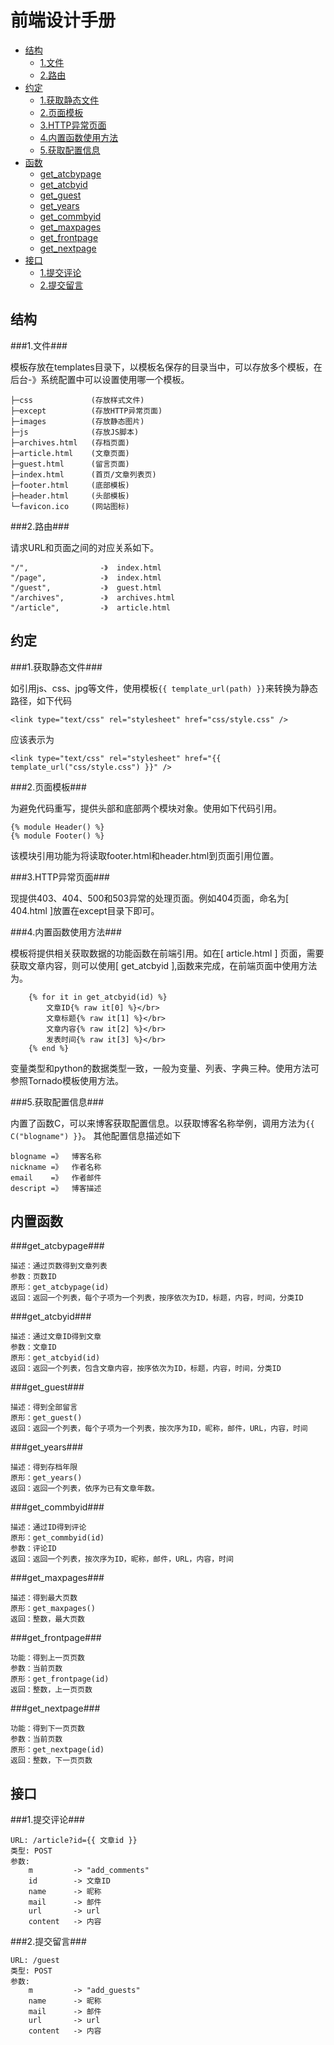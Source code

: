 前端设计手册
===

<ul>
<li>
	<a href="#结构">结构</a>
	<ul>
		<li><a href="#1文件">1.文件</a></li>
		<li><a href="#2路由">2.路由</a></li>
	</ul>
</li>
<li>
	<a href="#约定">约定</a>
	<ul>
		<li><a href="#1获取静态文件">1.获取静态文件</a></li>
		<li><a href="#2页面模板">2.页面模板</a></li>
		<li><a href="#3HTTP异常页面">3.HTTP异常页面</a></li>
		<li><a href="#4内置函数使用方法">4.内置函数使用方法</a></li>
		<li><a href="#5获取配置信息">5.获取配置信息</a></li>
	</ul>
</li>
<li>
	<a href="#函数">函数</a>
	<ul>
		<li><a href="#get_atcbypage">get_atcbypage</a></li>
		<li><a href="#get_atcbyid">get_atcbyid</a></li>
		<li><a href="#get_guest">get_guest</a></li>
		<li><a href="#get_years">get_years</a></li>
		<li><a href="#get_commbyid">get_commbyid</a></li>
		<li><a href="#get_maxpages">get_maxpages</a></li>
		<li><a href="#get_frontpage">get_frontpage</a></li>
		<li><a href="#get_nextpage">get_nextpage</a></li>
	</ul>
</li>
<li>
	<a href="#接口">接口</a>
	<ul>
		<li><a href="#1提交评论">1.提交评论</a></li>
		<li><a href="#2提交留言">2.提交留言</a></li>
	</ul>
</li>
</ul>

结构
---

###1.文件###

模板存放在templates目录下，以模板名保存的目录当中，可以存放多个模板，在后台-》系统配置中可以设置使用哪一个模板。

	├─css             (存放样式文件)
	├─except          (存放HTTP异常页面)
	├─images          (存放静态图片)
	├─js              (存放JS脚本)
	├─archives.html   (存档页面)
	├─article.html    (文章页面)
	├─guest.html      (留言页面)
	├─index.html      (首页/文章列表页)
	├─footer.html     (底部模板)
	├─header.html     (头部模板)
	└─favicon.ico     (网站图标)

###2.路由###

请求URL和页面之间的对应关系如下。

	"/", 				-》	index.html
	"/page", 			-》	index.html
	"/guest", 			-》	guest.html
	"/archives", 		-》	archives.html
	"/article", 		-》	article.html


约定
---
###1.获取静态文件###

如引用js、css、jpg等文件，使用模板`{{ template_url(path) }}`来转换为静态路径，如下代码

	<link type="text/css" rel="stylesheet" href="css/style.css" />

应该表示为

	<link type="text/css" rel="stylesheet" href="{{ template_url("css/style.css") }}" />

###2.页面模板###

为避免代码重写，提供头部和底部两个模块对象。使用如下代码引用。

	{% module Header() %}
	{% module Footer() %}

该模块引用功能为将读取footer.html和header.html到页面引用位置。

###3.HTTP异常页面###

现提供403、404、500和503异常的处理页面。例如404页面，命名为[ 404.html ]放置在except目录下即可。

###4.内置函数使用方法###

模板将提供相关获取数据的功能函数在前端引用。如在[ article.html ] 页面，需要获取文章内容，则可以使用[ get_atcbyid ],函数来完成，在前端页面中使用方法为。

		{% for it in get_atcbyid(id) %}
			文章ID{% raw it[0] %}</br>
			文章标题{% raw it[1] %}</br>
			文章内容{% raw it[2] %}</br>
			发表时间{% raw it[3] %}</br>
		{% end %}

变量类型和python的数据类型一致，一般为变量、列表、字典三种。使用方法可参照Tornado模板使用方法。

###5.获取配置信息###

内置了函数C，可以来博客获取配置信息。以获取博客名称举例，调用方法为`{{ C("blogname") }}`。
其他配置信息描述如下

	blogname =》  博客名称
	nickname =》  作者名称
	email    =》  作者邮件
	descript =》  博客描述


内置函数
---
###get_atcbypage###

	描述：通过页数得到文章列表
	参数：页数ID
	原形：get_atcbypage(id)
	返回：返回一个列表，每个子项为一个列表，按序依次为ID，标题，内容，时间，分类ID

###get_atcbyid###

	描述：通过文章ID得到文章
	参数：文章ID
	原形：get_atcbyid(id)
	返回：返回一个列表，包含文章内容，按序依次为ID，标题，内容，时间，分类ID

###get_guest###

	描述：得到全部留言
	原形：get_guest()
	返回：返回一个列表，每个子项为一个列表，按次序为ID，昵称，邮件，URL，内容，时间

###get_years###

	描述：得到存档年限
	原形：get_years()
	返回：返回一个列表，依序为已有文章年数。

###get_commbyid###

	描述：通过ID得到评论
	原形：get_commbyid(id)
	参数：评论ID
	返回：返回一个列表，按次序为ID，昵称，邮件，URL，内容，时间

###get_maxpages###

	描述：得到最大页数
	原形：get_maxpages()
	返回：整数，最大页数

###get_frontpage###

	功能：得到上一页页数
	参数：当前页数
	原形：get_frontpage(id)
	返回：整数，上一页页数

###get_nextpage###

	功能：得到下一页页数
	参数：当前页数
	原形：get_nextpage(id)
	返回：整数，下一页页数

接口
---

###1.提交评论###

	URL: /article?id={{ 文章id }}
	类型: POST
	参数:
		m         -> "add_comments"
		id        -> 文章ID
		name      -> 昵称
		mail      -> 邮件
		url       -> url
		content   -> 内容

###2.提交留言###

	URL: /guest
	类型: POST
	参数:
		m         -> "add_guests"
		name      -> 昵称
		mail      -> 邮件
		url       -> url
		content   -> 内容

